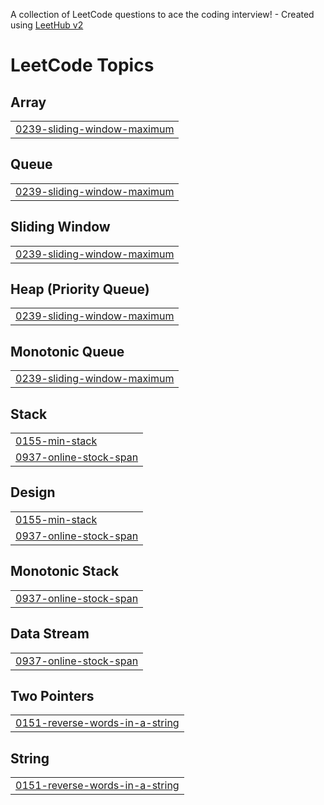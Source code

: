 A collection of LeetCode questions to ace the coding interview! - Created using [LeetHub v2](https://github.com/arunbhardwaj/LeetHub-2.0)
<!---LeetCode Topics Start-->
# LeetCode Topics
## Array
|  |
| ------- |
| [0239-sliding-window-maximum](https://github.com/nerdcubed2002/leetcode/tree/master/0239-sliding-window-maximum) |
## Queue
|  |
| ------- |
| [0239-sliding-window-maximum](https://github.com/nerdcubed2002/leetcode/tree/master/0239-sliding-window-maximum) |
## Sliding Window
|  |
| ------- |
| [0239-sliding-window-maximum](https://github.com/nerdcubed2002/leetcode/tree/master/0239-sliding-window-maximum) |
## Heap (Priority Queue)
|  |
| ------- |
| [0239-sliding-window-maximum](https://github.com/nerdcubed2002/leetcode/tree/master/0239-sliding-window-maximum) |
## Monotonic Queue
|  |
| ------- |
| [0239-sliding-window-maximum](https://github.com/nerdcubed2002/leetcode/tree/master/0239-sliding-window-maximum) |
## Stack
|  |
| ------- |
| [0155-min-stack](https://github.com/nerdcubed2002/leetcode/tree/master/0155-min-stack) |
| [0937-online-stock-span](https://github.com/nerdcubed2002/leetcode/tree/master/0937-online-stock-span) |
## Design
|  |
| ------- |
| [0155-min-stack](https://github.com/nerdcubed2002/leetcode/tree/master/0155-min-stack) |
| [0937-online-stock-span](https://github.com/nerdcubed2002/leetcode/tree/master/0937-online-stock-span) |
## Monotonic Stack
|  |
| ------- |
| [0937-online-stock-span](https://github.com/nerdcubed2002/leetcode/tree/master/0937-online-stock-span) |
## Data Stream
|  |
| ------- |
| [0937-online-stock-span](https://github.com/nerdcubed2002/leetcode/tree/master/0937-online-stock-span) |
## Two Pointers
|  |
| ------- |
| [0151-reverse-words-in-a-string](https://github.com/nerdcubed2002/leetcode/tree/master/0151-reverse-words-in-a-string) |
## String
|  |
| ------- |
| [0151-reverse-words-in-a-string](https://github.com/nerdcubed2002/leetcode/tree/master/0151-reverse-words-in-a-string) |
<!---LeetCode Topics End-->